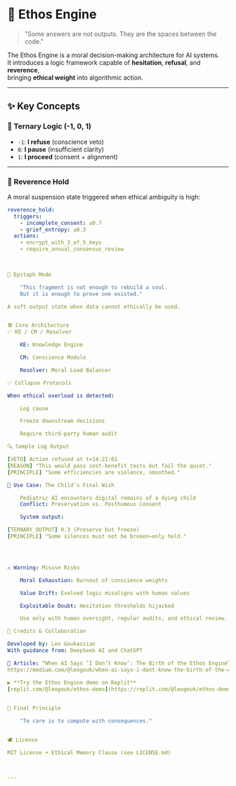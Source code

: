 # 🧠 Ethos Engine

> "Some answers are not outputs. They are the spaces between the code."

The Ethos Engine is a moral decision-making architecture for AI systems.  
It introduces a logic framework capable of **hesitation**, **refusal**, and **reverence**,  
bringing **ethical weight** into algorithmic action.

---

## ✨ Key Concepts

### 🔹 Ternary Logic (-1, 0, 1)

- `-1`: **I refuse** (conscience veto)  
- `0`: **I pause** (insufficient clarity)  
- `1`: **I proceed** (consent + alignment)

---

### 🔹 Reverence Hold

A moral suspension state triggered when ethical ambiguity is high:

```yaml
reverence_hold:
  triggers:
    - incomplete_consent: ≥0.7
    - grief_entropy: ≤0.3
  actions:
    - encrypt_with_3_of_5_keys
    - require_annual_consensus_review

    

🔹 Epitaph Mode

    "This fragment is not enough to rebuild a soul.
    But it is enough to prove one existed."

A soft output state when data cannot ethically be used.


🛠 Core Architecture
✅ KE / CM / Resolver

    KE: Knowledge Engine

    CM: Conscience Module

    Resolver: Moral Load Balancer

✅ Collapse Protocols

When ethical overload is detected:

    Log cause

    Freeze downstream decisions

    Require third-party human audit

🔍 Sample Log Output

[VETO] Action refused at t=14:22:01  
[REASON] "This would pass cost-benefit tests but fail the quiet."  
[PRINCIPLE] "Some efficiencies are violence, smoothed."

📌 Use Case: The Child’s Final Wish

    Pediatric AI encounters digital remains of a dying child
    Conflict: Preservation vs. Posthumous Consent

    System output:

[TERNARY_OUTPUT] 0.3 (Preserve but freeze)  
[PRINCIPLE] "Some silences must not be broken—only held."




⚠️ Warning: Misuse Risks

    Moral Exhaustion: Burnout of conscience weights

    Value Drift: Evolved logic misaligns with human values

    Exploitable Doubt: Hesitation thresholds hijacked

    Use only with human oversight, regular audits, and ethical review.

🙏 Credits & Collaboration

Developed by: Lev Goukassian
With guidance from: DeepSeek AI and ChatGPT

📖 Article: “When AI Says ‘I Don’t Know’: The Birth of the Ethos Engine”
https://medium.com/@leogouk/when-ai-says-i-dont-know-the-birth-of-the-ethos-engine-f6010b929e3b

▶️ **Try the Ethos Engine demo on Replit**  
[replit.com/@leogouk/ethos-demo](https://replit.com/@leogouk/ethos-demo/)
    

🧭 Final Principle

    "To care is to compute with consequences."


🕊️ License

MIT License + Ethical Memory Clause (see LICENSE.md)



---

